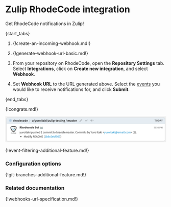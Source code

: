 # Zulip RhodeCode integration

Get RhodeCode notifications in Zulip!

{start_tabs}

1. {!create-an-incoming-webhook.md!}

1. {!generate-webhook-url-basic.md!}

1. From your repository on RhodeCode, open the **Repository Settings** tab.
    Select **Integrations**, click on **Create new integration**, and
    select **Webhook**.

1. Set **Webhook URL** to the URL generated above. Select the
    [events](#filtering-incoming-events) you would like to receive notifications
    for, and click **Submit**.

{end_tabs}

{!congrats.md!}

![](/static/images/integrations/rhodecode/001.png)

{!event-filtering-additional-feature.md!}

### Configuration options

{!git-branches-additional-feature.md!}

### Related documentation

{!webhooks-url-specification.md!}

